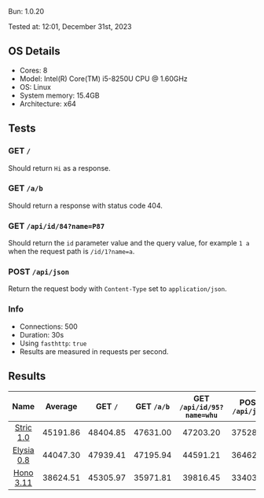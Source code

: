 Bun: 1.0.20

Tested at: 12:01, December 31st, 2023

## OS Details
- Cores: 8
- Model: Intel(R) Core(TM) i5-8250U CPU @ 1.60GHz
- OS: Linux
- System memory: 15.4GB
- Architecture: x64
## Tests
### GET `/`
Should return `Hi` as a response.
### GET `/a/b`
Should return a response with status code 404.
### GET `/api/id/84?name=P87`
Should return the `id` parameter value and the query value, for example `1 a` when the request path is `/id/1?name=a`.
### POST `/api/json`
Return the request body with `Content-Type` set to `application/json`.
### Info
- Connections: 500
- Duration: 30s
- Using `fasthttp`: `true`
- Results are measured in requests per second.

## Results
| Name | Average | GET `/` | GET `/a/b` | GET `/api/id/95?name=whu` | POST `/api/json` |
|  :---: | :---: | :---: | :---: | :---: | :---: |
| [Stric 1.0](/results/main/Stric) | 45191.86 | 48404.85 | 47631.00 | 47203.20 | 37528.41 |
| [Elysia 0.8](/results/main/Elysia) | 44047.30 | 47939.41 | 47195.94 | 44591.21 | 36462.64 |
| [Hono 3.11](/results/main/Hono) | 38624.51 | 45305.97 | 35971.81 | 39816.45 | 33403.81 |